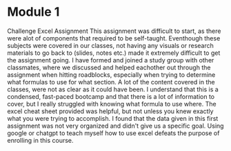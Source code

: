 # Module 1
Challenge
Excel Assignment
This assignment was difficult to start, as there were alot of components that required to be self-taught. Eventhough these subjects were covered in our classes, not having any visuals or research materials to go back to (slides, notes etc.) made it extremely difficult to get the assignment going.
I have formed and joined a study group with other classmates, where we discussed and helped eachother out through the assignment when hitting roadblocks, especially when trying to determine what formulas to use for what section. A lot of the content covered in the classes, were not as clear as it could have been. I understand that this is a condensed, fast-paced bootcamp and that there is a lot of information to cover, but I really struggled with knowing what formula to use where. The excel cheat sheet provided was helpful, but not unless you knew exactly what you were trying to accomplish. I found that the data given in this first assignment was not very organized and didn't give us a specific goal. Using google or chatgpt to teach myself how to use excel defeats the purpose of enrolling in this course.
